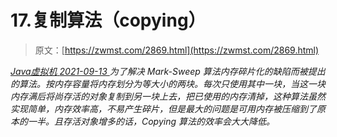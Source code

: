 <!--yml
category: 未分类
date: 0001-01-01 00:00:00
--->

# 17.复制算法（copying）

> 原文：[https://zwmst.com/2869.html](https://zwmst.com/2869.html)

   [ *Java虚拟机* ](https://zwmst.com/java%e8%99%9a%e6%8b%9f%e6%9c%ba)*[ <time datetime="2021-09-13T23:54:08+08:00"> 2021-09-13 </time> ](https://zwmst.com/2869.html)  为了解决 Mark-Sweep 算法内存碎片化的缺陷而被提出的算法。按内存容量将内存划分为等大小的两块。每次只使用其中一块，当这一块内存满后将尚存活的对象复制到另一块上去，把已使用的内存清掉，这种算法虽然实现简单，内存效率高，不易产生碎片，但是最大的问题是可用内存被压缩到了原本的一半。且存活对象增多的话，Copying 算法的效率会大大降低。*
